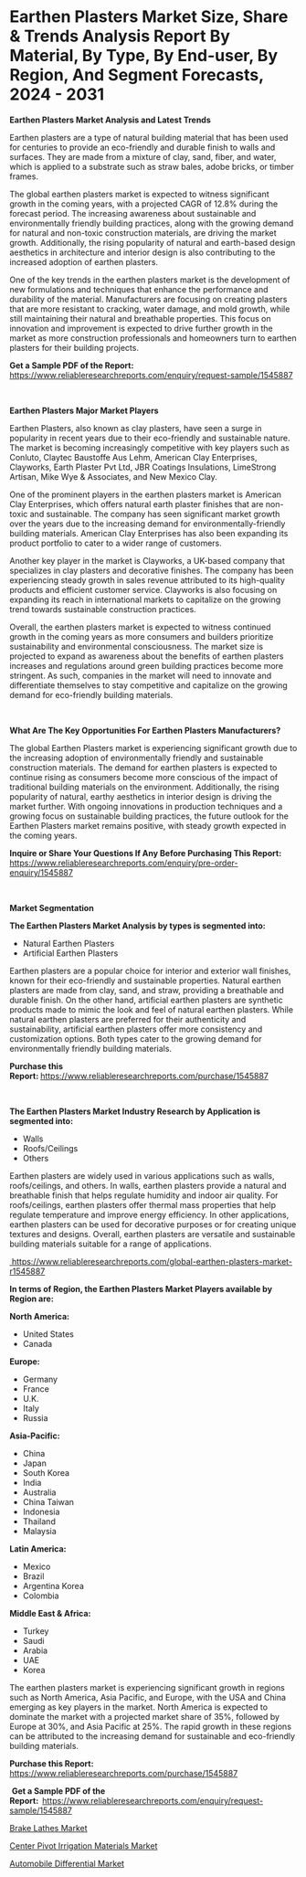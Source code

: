 <p><h1>Earthen Plasters Market Size, Share & Trends Analysis Report By Material, By Type, By End-user, By Region, And Segment Forecasts, 2024 - 2031</h1></p><p><strong>Earthen Plasters Market Analysis and Latest Trends</strong></p>
<p><p>Earthen plasters are a type of natural building material that has been used for centuries to provide an eco-friendly and durable finish to walls and surfaces. They are made from a mixture of clay, sand, fiber, and water, which is applied to a substrate such as straw bales, adobe bricks, or timber frames.</p><p>The global earthen plasters market is expected to witness significant growth in the coming years, with a projected CAGR of 12.8% during the forecast period. The increasing awareness about sustainable and environmentally friendly building practices, along with the growing demand for natural and non-toxic construction materials, are driving the market growth. Additionally, the rising popularity of natural and earth-based design aesthetics in architecture and interior design is also contributing to the increased adoption of earthen plasters.</p><p>One of the key trends in the earthen plasters market is the development of new formulations and techniques that enhance the performance and durability of the material. Manufacturers are focusing on creating plasters that are more resistant to cracking, water damage, and mold growth, while still maintaining their natural and breathable properties. This focus on innovation and improvement is expected to drive further growth in the market as more construction professionals and homeowners turn to earthen plasters for their building projects.</p></p>
<p><strong>Get a Sample PDF of the Report:&nbsp;</strong> <a href="https://www.reliableresearchreports.com/enquiry/request-sample/1545887">https://www.reliableresearchreports.com/enquiry/request-sample/1545887</a></p>
<p>&nbsp;</p>
<p><strong>Earthen Plasters Major Market Players</strong></p>
<p><p>Earthen Plasters, also known as clay plasters, have seen a surge in popularity in recent years due to their eco-friendly and sustainable nature. The market is becoming increasingly competitive with key players such as Conluto, Claytec Baustoffe Aus Lehm, American Clay Enterprises, Clayworks, Earth Plaster Pvt Ltd, JBR Coatings Insulations, LimeStrong Artisan, Mike Wye & Associates, and New Mexico Clay.</p><p>One of the prominent players in the earthen plasters market is American Clay Enterprises, which offers natural earth plaster finishes that are non-toxic and sustainable. The company has seen significant market growth over the years due to the increasing demand for environmentally-friendly building materials. American Clay Enterprises has also been expanding its product portfolio to cater to a wider range of customers.</p><p>Another key player in the market is Clayworks, a UK-based company that specializes in clay plasters and decorative finishes. The company has been experiencing steady growth in sales revenue attributed to its high-quality products and efficient customer service. Clayworks is also focusing on expanding its reach in international markets to capitalize on the growing trend towards sustainable construction practices.</p><p>Overall, the earthen plasters market is expected to witness continued growth in the coming years as more consumers and builders prioritize sustainability and environmental consciousness. The market size is projected to expand as awareness about the benefits of earthen plasters increases and regulations around green building practices become more stringent. As such, companies in the market will need to innovate and differentiate themselves to stay competitive and capitalize on the growing demand for eco-friendly building materials.</p></p>
<p>&nbsp;</p>
<p><strong>What Are The Key Opportunities For Earthen Plasters Manufacturers?</strong></p>
<p><p>The global Earthen Plasters market is experiencing significant growth due to the increasing adoption of environmentally friendly and sustainable construction materials. The demand for earthen plasters is expected to continue rising as consumers become more conscious of the impact of traditional building materials on the environment. Additionally, the rising popularity of natural, earthy aesthetics in interior design is driving the market further. With ongoing innovations in production techniques and a growing focus on sustainable building practices, the future outlook for the Earthen Plasters market remains positive, with steady growth expected in the coming years.</p></p>
<p><strong>Inquire or Share Your Questions If Any Before Purchasing This Report:</strong> <a href="https://www.reliableresearchreports.com/enquiry/pre-order-enquiry/1545887">https://www.reliableresearchreports.com/enquiry/pre-order-enquiry/1545887</a></p>
<p>&nbsp;</p>
<p><strong>Market Segmentation</strong></p>
<p><strong>The Earthen Plasters Market Analysis by types is segmented into:</strong></p>
<p><ul><li>Natural Earthen Plasters</li><li>Artificial Earthen Plasters</li></ul></p>
<p><p>Earthen plasters are a popular choice for interior and exterior wall finishes, known for their eco-friendly and sustainable properties. Natural earthen plasters are made from clay, sand, and straw, providing a breathable and durable finish. On the other hand, artificial earthen plasters are synthetic products made to mimic the look and feel of natural earthen plasters. While natural earthen plasters are preferred for their authenticity and sustainability, artificial earthen plasters offer more consistency and customization options. Both types cater to the growing demand for environmentally friendly building materials.</p></p>
<p><strong>Purchase this Report:&nbsp;</strong><a href="https://www.reliableresearchreports.com/purchase/1545887">https://www.reliableresearchreports.com/purchase/1545887</a></p>
<p>&nbsp;</p>
<p><strong>The Earthen Plasters Market Industry Research by Application is segmented into:</strong></p>
<p><ul><li>Walls</li><li>Roofs/Ceilings</li><li>Others</li></ul></p>
<p><p>Earthen plasters are widely used in various applications such as walls, roofs/ceilings, and others. In walls, earthen plasters provide a natural and breathable finish that helps regulate humidity and indoor air quality. For roofs/ceilings, earthen plasters offer thermal mass properties that help regulate temperature and improve energy efficiency. In other applications, earthen plasters can be used for decorative purposes or for creating unique textures and designs. Overall, earthen plasters are versatile and sustainable building materials suitable for a range of applications.</p></p>
<p><a href="https://www.reliableresearchreports.com/global-earthen-plasters-market-r1545887">&nbsp;https://www.reliableresearchreports.com/global-earthen-plasters-market-r1545887</a></p>
<p><strong>In terms of Region, the Earthen Plasters Market Players available by Region are:</strong></p>
<p>
    <p> <strong> North America: </strong>
        <ul>
            <li>United States</li>
            <li>Canada</li>
        </ul>
        </p> 
    <p> <strong> Europe: </strong>
        <ul>
            <li>Germany</li>
            <li>France</li>
            <li>U.K.</li>
            <li>Italy</li>
            <li>Russia</li>
        </ul>
        </p> 
    <p> <strong> Asia-Pacific: </strong>
        <ul>
            <li>China</li>
            <li>Japan</li>
            <li>South Korea</li>
            <li>India</li>
            <li>Australia</li>
            <li>China Taiwan</li>
            <li>Indonesia</li>
            <li>Thailand</li>
            <li>Malaysia</li>
        </ul>
        </p> 
    <p> <strong> Latin America: </strong>
        <ul>
            <li>Mexico</li>
            <li>Brazil</li>
            <li>Argentina Korea</li>
            <li>Colombia</li>
        </ul>
        </p> 
    <p> <strong> Middle East & Africa: </strong>
        <ul>
            <li>Turkey</li>
            <li>Saudi</li>
            <li>Arabia</li>
            <li>UAE</li>
            <li>Korea</li>
        </ul>
    </p>
    </p>
<p><p>The earthen plasters market is experiencing significant growth in regions such as North America, Asia Pacific, and Europe, with the USA and China emerging as key players in the market. North America is expected to dominate the market with a projected market share of 35%, followed by Europe at 30%, and Asia Pacific at 25%. The rapid growth in these regions can be attributed to the increasing demand for sustainable and eco-friendly building materials.</p></p>
<p><strong>Purchase this Report: </strong><a href="https://www.reliableresearchreports.com/purchase/1545887">https://www.reliableresearchreports.com/purchase/1545887</a></p>
<p>&nbsp;<strong>Get a Sample PDF of the Report:&nbsp;&nbsp;</strong><a href="https://www.reliableresearchreports.com/enquiry/request-sample/1545887">https://www.reliableresearchreports.com/enquiry/request-sample/1545887</a></p>
<p><strong></strong></p>
<p><p><a href="https://medium.com/@rizalfadhilah131_47177/analyzing-brake-lathes-market-dynamics-and-growth-drivers-and-forecasted-for-period-from-2024-to-4f26f73d8aa7">Brake Lathes Market</a></p><p><a href="https://medium.com/@zoeyjohns2003/center-pivot-irrigation-materials-market-global-market-insights-and-sales-trends-2024-to-2031-6b9347a3779d">Center Pivot Irrigation Materials Market</a></p><p><a href="https://medium.com/@jhydehele7/automobile-differential-market-outlook-complete-industry-analysis-2024-to-2031-cd7539e83c81">Automobile Differential Market</a></p></p>